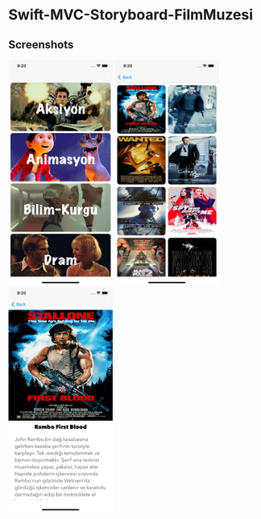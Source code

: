 # Swift-MVC-Storyboard-FilmMuzesi
## Screenshots
<p float="left">
  <img src="https://github.com/burakJs/Swift-MVC-Storyboard-FilmMuzesi/blob/master/Screenshots/image1.png" width="207" height="448">
  <img src="https://github.com/burakJs/Swift-MVC-Storyboard-FilmMuzesi/blob/master/Screenshots/image2.png" width="207" height="448">
  <img src="https://github.com/burakJs/Swift-MVC-Storyboard-FilmMuzesi/blob/master/Screenshots/image3.png" width="207" height="448">
</p>
